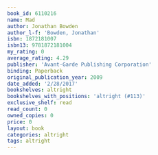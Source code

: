 ```yaml
---
book_id: 6110216
name: Mad
author: Jonathan Bowden
author_l-f: 'Bowden, Jonathan'
isbn: 1872181007
isbn13: 9781872181004
my_rating: 0
average_rating: 4.29
publisher: 'Avant-Garde Publishing Corporation'
binding: Paperback
original_publication_year: 2009
date_added: '2/28/2017'
bookshelves: altright
bookshelves_with_positions: 'altright (#113)'
exclusive_shelf: read
read_count: 0
owned_copies: 0
price: 0
layout: book
categories: altright
tags: altright
---
```


